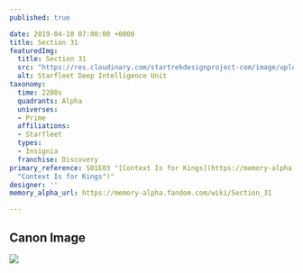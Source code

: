 ```yaml
---
published: true

date: 2019-04-10 07:00:00 +0000
title: Section 31
featuredImg:
  title: Section 31
  src: "https://res.cloudinary.com/startrekdesignproject-com/image/upload/v1554921770/Section31.png"
  alt: Starfleet Deep Intelligence Unit
taxonomy:
  time: 2200s
  quadrants: Alpha
  universes:
  - Prime
  affiliations:
  - Starfleet
  types:
  - Insignia
  franchise: Discovery
primary_reference: S01E03 "[Context Is for Kings](https://memory-alpha.fandom.com/wiki/Context_Is_for_Kings
  "Context Is for Kings")"
designer: ''
memory_alpha_url: https://memory-alpha.fandom.com/wiki/Section_31

---
```

## Canon Image

![](https://res.cloudinary.com/startrekdesignproject-com/image/upload/v1554921246/Section31-1.jpg)